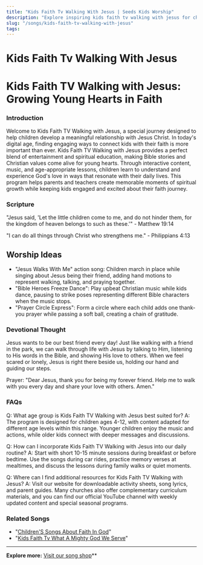 ```yaml
---
title: "Kids Faith Tv Walking With Jesus | Seeds Kids Worship"
description: "Explore inspiring kids faith tv walking with jesus for children's worship and faith development. Biblical music resources for families and ministry."
slug: "/songs/kids-faith-tv-walking-with-jesus"
tags:
---
```


# Kids Faith Tv Walking With Jesus

# Kids Faith TV Walking with Jesus: Growing Young Hearts in Faith

### Introduction
Welcome to Kids Faith TV Walking with Jesus, a special journey designed to help children develop a meaningful relationship with Jesus Christ. In today's digital age, finding engaging ways to connect kids with their faith is more important than ever. Kids Faith TV Walking with Jesus provides a perfect blend of entertainment and spiritual education, making Bible stories and Christian values come alive for young hearts. Through interactive content, music, and age-appropriate lessons, children learn to understand and experience God's love in ways that resonate with their daily lives. This program helps parents and teachers create memorable moments of spiritual growth while keeping kids engaged and excited about their faith journey.

### Scripture
"Jesus said, 'Let the little children come to me, and do not hinder them, for the kingdom of heaven belongs to such as these.'" - Matthew 19:14

"I can do all things through Christ who strengthens me." - Philippians 4:13

## Worship Ideas
- "Jesus Walks With Me" action song: Children march in place while singing about Jesus being their friend, adding hand motions to represent walking, talking, and praying together.
- "Bible Heroes Freeze Dance": Play upbeat Christian music while kids dance, pausing to strike poses representing different Bible characters when the music stops.
- "Prayer Circle Express": Form a circle where each child adds one thank-you prayer while passing a soft ball, creating a chain of gratitude.

### Devotional Thought
Jesus wants to be our best friend every day! Just like walking with a friend in the park, we can walk through life with Jesus by talking to Him, listening to His words in the Bible, and showing His love to others. When we feel scared or lonely, Jesus is right there beside us, holding our hand and guiding our steps.

Prayer: "Dear Jesus, thank you for being my forever friend. Help me to walk with you every day and share your love with others. Amen."

### FAQs
Q: What age group is Kids Faith TV Walking with Jesus best suited for?
A: The program is designed for children ages 4-12, with content adapted for different age levels within this range. Younger children enjoy the music and actions, while older kids connect with deeper messages and discussions.

Q: How can I incorporate Kids Faith TV Walking with Jesus into our daily routine?
A: Start with short 10-15 minute sessions during breakfast or before bedtime. Use the songs during car rides, practice memory verses at mealtimes, and discuss the lessons during family walks or quiet moments.

Q: Where can I find additional resources for Kids Faith TV Walking with Jesus?
A: Visit our website for downloadable activity sheets, song lyrics, and parent guides. Many churches also offer complementary curriculum materials, and you can find our official YouTube channel with weekly updated content and special seasonal programs.

### Related Songs

- "[Children'S Songs About Faith In God](/songs/children-s-songs-about-faith-in-god/)"
- "[Kids Faith Tv What A Mighty God We Serve](/songs/kids-faith-tv-what-a-mighty-god-we-serve/)"

---

**Explore more:** [Visit our song shop](https://seedskidsworship.com/shop)**

<!-- Schema Markup -->
<script type="application/ld+json">
{
  "@context": "https://schema.org",
  "@type": "MusicRecording",
  "name": "Kids Faith Tv Walking With Jesus",
  "byArtist": {
    "@type": "MusicGroup",
    "name": "Seeds Kids Worship"
  },
  "isFamilyFriendly": true,
  "url": "https://seedskidsworship.com/songs/kids-faith-tv-walking-with-jesus/"
}
</script>